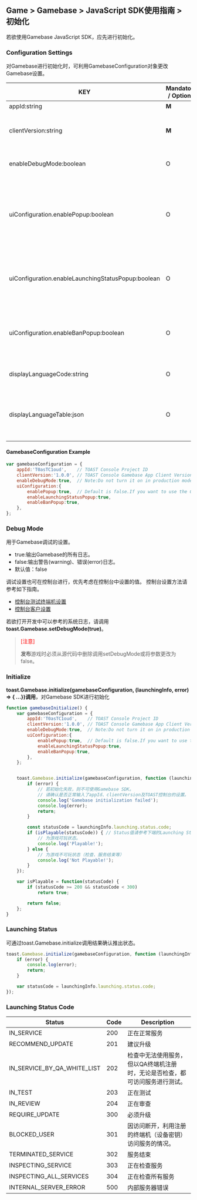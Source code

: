 ## Game > Gamebase > JavaScript SDK使用指南 > 初始化

若欲使用Gamebase JavaScript SDK，应先进行初始化。

### Configuration Settings

对Gamebase进行初始化时，可利用GamebaseConfiguration对象更改Gamebase设置。

| KEY                                                 | Mandatory(M) / Optional(O) | Description                              |
| --------------------------------------------------- | -------------------------- | ---------------------------------------- |
| appId:string                                       | **M**                      | 为TOAST Project ID。必须输入。|
| clientVersion:string                               | **M**                      | 通过游戏版本确认是否为正在服务、检查、通知事项等可以玩游戏的状态。<br/> 请输入`TOAST Console > Gamebase > App > Client Version > WEB`的版本。|
| enableDebugMode:boolean                            | O                          | 可启用Debug Mode。调试日志输出至开发者控制台。<br/> 默认值为**false**。|
| uiConfiguration.enablePopup:boolean                | O                          | 在**[UI]**<br/>系统检查、禁用(ban)等游戏用户无法玩游戏的情况下，有时应利用弹出窗口等显示原因。<br/> 若设置为**true**，Gamebase在相应情况下自动显示信息弹出窗口。<br/> 默认值为**false**。<br/>在**false**状态下，请通过推出结果获得信息后实现自主UI，显示无法玩游戏的原因。|
| uiConfiguration.enableLaunchingStatusPopup:boolean | O                          | 由于**[UI]**<br/>推出结果无法登录的状态下（主要为检查状态），可更改Gamebase是否自动显示弹出窗口。<br/>仅在**enablePopup(true)**状态下运行。<br/>默认值为**true**。|
| uiConfiguration.enableBanPopup:boolean             | O                          | **[UI]**<br/>游戏用户为被禁用状态时，可更改Gamebase是否通过自动弹出窗口来显示停止使用的原因。<br/>仅在**enablePopup(true)**状态下运行。<br/>默认值为**true**。|
| displayLanguageCode:string                         | O                          | 为Gamebase UI中使用的语言代码。<br/> 默认值为**浏览器的language**(navigator.language)。|
| displayLanguageTable:json                          | O                          | 为显示Gamebase UI时使用的文本源(text resource)。<br/> 该值与内置的语言集合表自动合并使用。<br/> 可通过`toast.Gamebase.getDisplayLanguageTable()`确认内置的语言集合表及格式。|


#### GamebaseConfiguration Example
```javascript
var gamebaseConfiguration = {
    appId:'T0asTC1oud',    // TOAST Console Project ID
    clientVersion:'1.0.0', // TOAST Console Gamebase App Client Version
    enableDebugMode:true,  // Note:Do not turn it on in production mode.
    uiConfiguration:{
        enablePopup:true,  // Default is false.If you want to use the Gamebase UI, please turn it on.
        enableLaunchingStatusPopup:true,
        enableBanPopup:true,
    },
};
```


### Debug Mode
用于Gamebase调试的设置。
* true:输出Gamebase的所有日志。
* false:输出警告(warning)、错误(error)日志。
* 默认值：false

调试设置也可在控制台进行，优先考虑在控制台中设置的值。
控制台设置方法请参考如下指南。

* [控制台测试终端机设置](./oper-app/#test-device)
* [控制台客户设置](./oper-app/#client)


若欲打开开发中可以参考的系统日志，请调用**toast.Gamebase.setDebugMode(true)**。
> <font color="red">[注意]</font><br/>
>
> **发布**游戏时必须从源代码中删除调用setDebugMode或将参数更改为false。




### Initialize

**toast.Gamebase.initialize(gamebaseConfiguration, (launchingInfo, error) => { ...})调用**，对Gamebase SDK进行初始化<br/>

```js
function gamebaseInitialize() {
    var gamebaseConfiguration = {
        appId:'T0asTC1oud',    // TOAST Console Project ID
        clientVersion:'1.0.0', // TOAST Console Gamebase App Client Version
        enableDebugMode:true,  // Note:Do not turn it on in production mode.
        uiConfiguration:{
            enablePopup:true,  // Default is false.If you want to use the Gamebase UI, please turn it on.
            enableLaunchingStatusPopup:true,
            enableBanPopup:true,
        },
    };  


    toast.Gamebase.initialize(gamebaseConfiguration, function (launchingInfo, error) {
        if (error) {
            // 若初始化失败，则不可使用Gamebase SDK。
            // 请确认是否正常输入了appId、clientVersion及TOAST控制台的设置。
            console.log('Gamebase initialization failed');
            console.log(error);
            return;
        }

        const statusCode = launchingInfo.launching.status.code;
        if (isPlayable(statusCode)) { // Status值请参考下端的Launching Status Code表。
            // 为游戏可玩状态。
            console.log('Playable!');
        } else {
            // 为游戏不可玩状态（检查、服务结束等）
            console.log('Not Playable!');
        }
    });

    var isPlayable = function(statusCode) {
        if (statusCode >= 200 && statusCode < 300)
            return true;

        return false;
    };
}
```

### Launching Status

可通过toast.Gamebase.initialize调用结果确认推出状态。
```js
toast.Gamebase.initialize(gamebaseConfiguration, function (launchingInfo, error) {
    if (error) {
        console.log(error);
        return;
    }

	var statusCode = launchingInfo.launching.status.code;
});
```

### Launching Status Code

| Status                      | Code | Description                              |
| --------------------------- | ---- | ---------------------------------------- |
| IN_SERVICE                  | 200  | 正在正常服务                                 |
| RECOMMEND_UPDATE            | 201  | 建议升级                                  |
| IN_SERVICE_BY_QA_WHITE_LIST | 202  | 检查中无法使用服务，但以QA终端机注册时，无论是否检查，都可访问服务进行测试。|
| IN_TEST                     | 203  | 正在测试 |
| IN_REVIEW                   | 204  | 正在审查 |
| REQUIRE_UPDATE              | 300  | 必须升级                                  |
| BLOCKED_USER                | 301  | 因访问断开，利用注册的终端机（设备密钥）访问服务的情况。|
| TERMINATED_SERVICE          | 302  | 服务结束                                   |
| INSPECTING_SERVICE          | 303  | 正在检查服务                                 |
| INSPECTING_ALL_SERVICES     | 304  | 正在检查所有服务                             |
| INTERNAL_SERVER_ERROR       | 500  | 内部服务器错误                                 |
